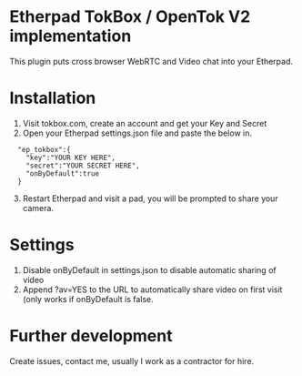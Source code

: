 # Etherpad TokBox / OpenTok V2 implementation

This plugin puts cross browser WebRTC and Video chat into your Etherpad.

# Installation
1. Visit tokbox.com, create an account and get your Key and Secret
2. Open your Etherpad settings.json file and paste the below in.
```
  "ep_tokbox":{
    "key":"YOUR KEY HERE",
    "secret":"YOUR SECRET HERE",
    "onByDefault":true
  }
```
3. Restart Etherpad and visit a pad, you will be prompted to share your camera.

# Settings
1. Disable onByDefault in settings.json to disable automatic sharing of video
2. Append ?av=YES to the URL to automatically share video on first visit (only works if onByDefault is false.

# Further development
Create issues, contact me, usually I work as a contractor for hire.
